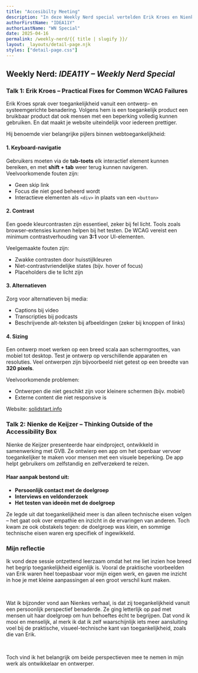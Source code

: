 ```yaml
---
title: "Accesibilty Meeting"
description: "In deze Weekly Nerd special vertelden Erik Kroes en Nienke de Keijzer over digitale toegankelijkheid. Waar Erik praktische oplossingen aanreikte voor veelvoorkomende WCAG-problemen, deelde Nienke haar ervaringen met het ontwerpen van een app voor mensen met een visuele beperking. Samen benadrukten ze het belang van inclusiviteit in ontwerp- en ontwikkelprocessen."
authorFirstName: "IDEA11Y"
authorLastName: "WN Special" 
date: 2025-04-16
permalink: /weekly-nerd/{{ title | slugify }}/
layout: _layouts/detail-page.njk
styles: ["detail-page.css"]
---
```


## Weekly Nerd: *IDEA11Y – Weekly Nerd Special*

### Talk 1: Erik Kroes – Practical Fixes for Common WCAG Failures

Erik Kroes sprak over toegankelijkheid vanuit een ontwerp- en systeemgerichte benadering. Volgens hem is een toegankelijk product een bruikbaar product dat ook mensen met een beperking volledig kunnen gebruiken. En dat maakt je website uiteindelijk voor iedereen prettiger.

Hij benoemde vier belangrijke pijlers binnen webtoegankelijkheid:

#### 1. Keyboard-navigatie
Gebruikers moeten via de **tab-toets** elk interactief element kunnen bereiken, en met **shift + tab** weer terug kunnen navigeren. Veelvoorkomende fouten zijn:
- Geen skip link
- Focus die niet goed beheerd wordt
- Interactieve elementen als `<div>` in plaats van een `<button>`

#### 2. Contrast
Een goede kleurcontrasten zijn essentieel, zeker bij fel licht. Tools zoals browser-extensies kunnen helpen bij het testen. De WCAG vereist een minimum contrastverhouding van **3:1** voor UI-elementen.

Veelgemaakte fouten zijn:
- Zwakke contrasten door huisstijlkleuren
- Niet-contrastvriendelijke states (bijv. hover of focus)
- Placeholders die te licht zijn

#### 3. Alternatieven
Zorg voor alternatieven bij media:
- Captions bij video
- Transcripties bij podcasts
- Beschrijvende alt-teksten bij afbeeldingen (zeker bij knoppen of links)

#### 4. Sizing
Een ontwerp moet werken op een breed scala aan schermgroottes, van mobiel tot desktop. Test je ontwerp op verschillende apparaten en resoluties. Veel ontwerpen zijn bijvoorbeeld niet getest op een breedte van **320 pixels**.

Veelvoorkomende problemen:
- Ontwerpen die niet geschikt zijn voor kleinere schermen (bijv. mobiel)
- Externe content die niet responsive is

Website: [solidstart.info](https://solidstart.info)

### Talk 2: Nienke de Keijzer – Thinking Outside of the Accessibility Box

Nienke de Keijzer presenteerde haar eindproject, ontwikkeld in samenwerking met GVB. Ze ontwierp een app om het openbaar vervoer toegankelijker te maken voor mensen met een visuele beperking. De app helpt gebruikers om zelfstandig en zelfverzekerd te reizen.

#### Haar aanpak bestond uit:
- **Persoonlijk contact met de doelgroep**
- **Interviews en veldonderzoek**
- **Het testen van ideeën met de doelgroep**

Ze legde uit dat toegankelijkheid meer is dan alleen technische eisen volgen – het gaat ook over empathie en inzicht in de ervaringen van anderen. Toch kwam ze ook obstakels tegen: de doelgroep was klein, en sommige technische eisen waren erg specifiek of ingewikkeld.

### Mijn reflectie

Ik vond deze sessie ontzettend leerzaam omdat het me liet inzien hoe breed het begrip toegankelijkheid eigenlijk is. Vooral de praktische voorbeelden van Erik waren heel toepasbaar voor mijn eigen werk, en gaven me inzicht in hoe je met kleine aanpassingen al een groot verschil kunt maken.

<br>

Wat ik bijzonder vond aan Nienkes verhaal, is dat zij toegankelijkheid vanuit een persoonlijk perspectief benaderde. Ze ging letterlijk op pad met mensen uit haar doelgroep om hun behoeftes écht te begrijpen. Dat vond ik mooi en menselijk, al merk ik dat ik zelf waarschijnlijk iets meer aansluiting voel bij de praktische, visueel-technische kant van toegankelijkheid, zoals die van Erik. 

<br>

Toch vind ik het belangrijk om beide perspectieven mee te nemen in mijn werk als ontwikkelaar en ontwerper.